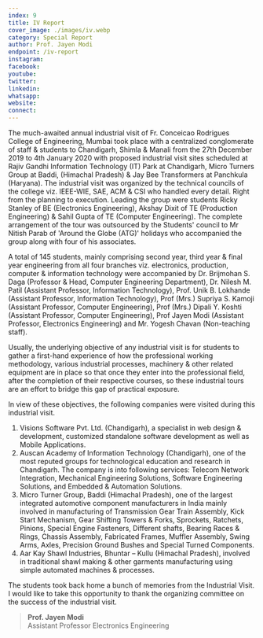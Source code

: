 ```yaml
---
index: 9
title: IV Report
cover_image: ./images/iv.webp
category: Special Report
author: Prof. Jayen Modi
endpoint: /iv-report
instagram:
facebook:
youtube:
twitter:
linkedin:
whatsapp:
website:
connect:
---
```


The much-awaited annual industrial visit of Fr. Conceicao Rodrigues College of Engineering, Mumbai took place with a centralized conglomerate of staff & students to Chandigarh, Shimla & Manali from the 27th December 2019 to 4th January 2020 with proposed industrial visit sites scheduled at Rajiv Gandhi Information Technology (IT) Park at Chandigarh, Micro Turners Group at Baddi, (Himachal Pradesh) & Jay Bee Transformers at Panchkula (Haryana). The industrial visit was organized by the technical councils of the college viz. IEEE-WIE, SAE, ACM & CSI who handled every detail. Right from the planning to execution. Leading the group were students Ricky Stanley of BE (Electronics Engineering), Akshay Dixit of TE (Production Engineering) & Sahil Gupta of TE (Computer Engineering). The complete arrangement of the tour was outsourced by the Students' council to Mr Nitish Parab of 'Around the Globe (ATG)' holidays who accompanied the group along with four of his associates.

A total of 145 students, mainly comprising second year, third year & final year engineering from all four branches viz. electronics, production, computer & information technology were accompanied by Dr. Brijmohan S. Daga (Professor & Head, Computer Engineering Department), Dr. Nilesh M. Patil (Assistant Professor, Information Technology), Prof. Unik B. Lokhande (Assistant Professor, Information Technology), Prof (Mrs.) Supriya S. Kamoji (Assistant Professor, Computer Engineering), Prof (Mrs.) Dipali Y. Koshti (Assistant Professor, Computer Engineering), Prof Jayen Modi (Assistant Professor, Electronics Engineering) and Mr. Yogesh Chavan (Non-teaching staff).

Usually, the underlying objective of any industrial visit is for students to gather a first-hand experience of how the professional working methodology, various industrial processes, machinery & other related equipment are in place so that once they enter into the professional field, after the completion of their respective courses, so these industrial tours are an effort to bridge this gap of practical exposure.

In view of these objectives, the following companies were visited during this industrial visit.

1. Visions Software Pvt. Ltd. (Chandigarh), a specialist in web design & development, customized standalone software development as well as Mobile Applications.
2. Auscan Academy of Information Technology (Chandigarh), one of the most reputed groups for technological education and research in Chandigarh. The company is into following services: Telecom Network Integration, Mechanical Engineering Solutions, Software Engineering Solutions, and Embedded & Automation Solutions.
3. Micro Turner Group, Baddi (Himachal Pradesh), one of the largest integrated automotive component manufacturers in India mainly involved in manufacturing of Transmission Gear Train Assembly, Kick Start Mechanism, Gear Shifting Towers & Forks, Sprockets, Ratchets, Pinions, Special Engine Fasteners, Different shafts, Bearing Races & Rings, Chassis Assembly, Fabricated Frames, Muffler Assembly, Swing Arms, Axles, Precision Ground Bushes and Special Turned Components.
4. Aar Kay Shawl Industries, Bhuntar – Kullu (Himachal Pradesh), involved in traditional shawl making & other garments manufacturing using simple automated machines & processes.

The students took back home a bunch of memories from the Industrial Visit. I would like to take this opportunity to thank the organizing committee on the success of the industrial visit.

> **Prof. Jayen Modi**<br>
> Assistant Professor
> Electronics Engineering
